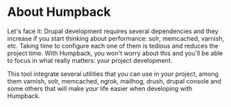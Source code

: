 # About Humpback

Let's face it: Drupal development requires several dependencies and they increase if you start thinking about performance: solr, memcached, varnish, etc. Taking time to configure each one of them is tedious and reduces the project time. With Humpback, you won't worry about this and you'll be able to focus in what really matters: your project development.

This tool integrate several utilities that you can use in your project, among them varnish, solr, memcached, ngrok, mailhog, drush, drupal console and some others that will make your life easier when developing with Humpback.
